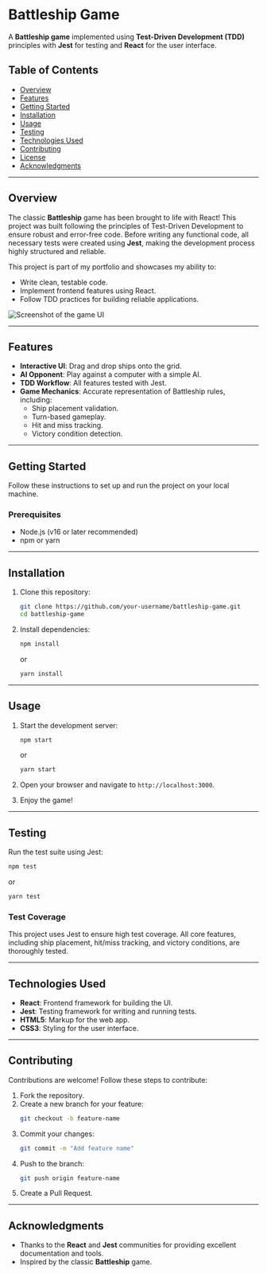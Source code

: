 # Battleship Game

A **Battleship game** implemented using **Test-Driven Development (TDD)** principles with **Jest** for testing and **React** for the user interface.

## Table of Contents
- [Overview](#overview)
- [Features](#features)
- [Getting Started](#getting-started)
- [Installation](#installation)
- [Usage](#usage)
- [Testing](#testing)
- [Technologies Used](#technologies-used)
- [Contributing](#contributing)
- [License](#license)
- [Acknowledgments](#acknowledgments)

---

## Overview
The classic **Battleship** game has been brought to life with React! This project was built following the principles of Test-Driven Development to ensure robust and error-free code. Before writing any functional code, all necessary tests were created using **Jest**, making the development process highly structured and reliable.

This project is part of my portfolio and showcases my ability to:
- Write clean, testable code.
- Implement frontend features using React.
- Follow TDD practices for building reliable applications.

![Screenshot of the game UI](#) <!-- Replace with an actual screenshot or remove if unavailable -->

---

## Features
- **Interactive UI**: Drag and drop ships onto the grid.
- **AI Opponent**: Play against a computer with a simple AI.
- **TDD Workflow**: All features tested with Jest.
- **Game Mechanics**: Accurate representation of Battleship rules, including:
  - Ship placement validation.
  - Turn-based gameplay.
  - Hit and miss tracking.
  - Victory condition detection.

---

## Getting Started
Follow these instructions to set up and run the project on your local machine.

### Prerequisites
- Node.js (v16 or later recommended)
- npm or yarn

---

## Installation
1. Clone this repository:
   ```bash
   git clone https://github.com/your-username/battleship-game.git
   cd battleship-game
   ```

2. Install dependencies:
   ```bash
   npm install
   ```
   or
   ```bash
   yarn install
   ```

---

## Usage
1. Start the development server:
   ```bash
   npm start
   ```
   or
   ```bash
   yarn start
   ```

2. Open your browser and navigate to `http://localhost:3000`.

3. Enjoy the game!

---

## Testing
Run the test suite using Jest:
```bash
npm test
```
or
```bash
yarn test
```

### Test Coverage
This project uses Jest to ensure high test coverage. All core features, including ship placement, hit/miss tracking, and victory conditions, are thoroughly tested.

---

## Technologies Used
- **React**: Frontend framework for building the UI.
- **Jest**: Testing framework for writing and running tests.
- **HTML5**: Markup for the web app.
- **CSS3**: Styling for the user interface.

---

## Contributing
Contributions are welcome! Follow these steps to contribute:
1. Fork the repository.
2. Create a new branch for your feature:
   ```bash
   git checkout -b feature-name
   ```
3. Commit your changes:
   ```bash
   git commit -m "Add feature name"
   ```
4. Push to the branch:
   ```bash
   git push origin feature-name
   ```
5. Create a Pull Request.

---

## Acknowledgments
- Thanks to the **React** and **Jest** communities for providing excellent documentation and tools.
- Inspired by the classic **Battleship** game.

